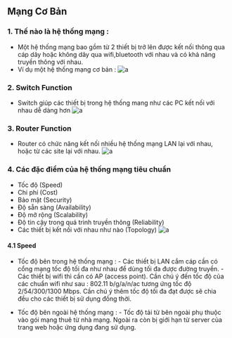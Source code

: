 ﻿## Mạng Cơ Bản
### 1. Thế nào là hệ thống mạng :
- Một hệ thống mạng bao gồm từ 2 thiết bị trở lên được kết nối thông qua cáp dây hoặc không dây qua wifi,bluetooth với nhau và có khả năng truyền thông với nhau.
- Ví dụ một hệ thống mạng cơ bản :
![a](https://i.imgur.com/Bxov5b1.png)

### 2. Switch Function
- Switch giúp các thiết bị trong hệ thống mang như các PC kết nối với nhau dễ dàng hơn
![a](https://i.imgur.com/iHyU66H.png)
### 3. Router Function
- Router có chức năng kết nối nhiều hệ thống mạng LAN lại với nhau, hoặc từ các site lại với nhau.
![a](https://i.imgur.com/0O2MTbE.png)

### 4. Các đặc điểm của hệ thống mạng tiêu chuẩn
- Tốc độ (Speed)
- Chi phí (Cost)
- Bảo mật (Security)
- Độ sẵn sàng (Availability)
- Độ mở rộng (Scalability)
- Độ tin cậy trong quá trình truyền thông (Reliability)
- Các thiết bị kết nối với nhau như nào (Topology)
![a](https://i.imgur.com/cyC8PUT.png)

#### 4.1 Speed
- Tốc độ bên trong hệ thống mạng :
		- Các thiết bị LAN cắm cáp cần có cổng mạng tốc độ tối đa như nhau để dùng tối đa được đường truyền.
		- Các thiết bị wifi thì cần có AP (access point). Cần chú ý đến tốc độ của các chuẩn wifi như sau : 802.11 b/g/a/n/ac tương ứng tốc độ 2/54/300/1300 Mbps. Cần chú ý thêm tốc độ tối đa đạt được sẽ chia đều cho các thiết bị sử dụng đồng thời.

- Tốc độ bên ngoài hệ thống mạng :
		- Tốc độ tải từ bên ngoài phụ thuộc vào gói mạng thuê từ nhà mạng. Ngoài ra còn bị giới hạn từ server của trang web hoặc ứng dụng đang sử dụng.

